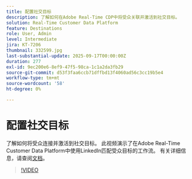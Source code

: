 ```yaml
---
title: 配置社交目标
description: 了解如何在Adobe Real-Time CDP中将受众关联并激活到社交目标。
solution: Real-Time Customer Data Platform
feature: Destinations
role: User, Admin
level: Intermediate
jira: KT-7206
thumbnail: 332599.jpg
last-substantial-update: 2025-09-17T00:00:00Z
duration: 277
exl-id: 9ec200e6-8ef9-47f5-98ca-1c1a2da3fb29
source-git-commit: d53f3faa6ccb71dffbd13f4060ad56c3cc19b5e4
workflow-type: tm+mt
source-wordcount: '58'
ht-degree: 0%

---
```


# 配置社交目标

了解如何将受众连接并激活到社交目标。 此视频演示了在Adobe Real-Time Customer Data Platform中使用LinkedIn匹配受众目标的工作流。  有关详细信息，请查阅[文档](https://experienceleague.adobe.com/zh-hans/docs/experience-platform/destinations/catalog/social/overview)。

>[!VIDEO](https://video.tv.adobe.com/v/332599/?learn=on&enablevpops)

